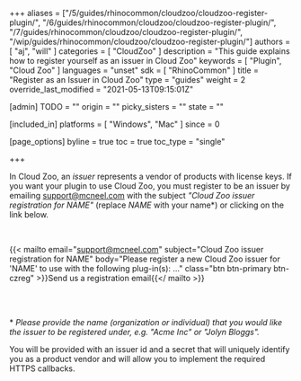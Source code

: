 +++
aliases = ["/5/guides/rhinocommon/cloudzoo/cloudzoo-register-plugin/", "/6/guides/rhinocommon/cloudzoo/cloudzoo-register-plugin/", "/7/guides/rhinocommon/cloudzoo/cloudzoo-register-plugin/", "/wip/guides/rhinocommon/cloudzoo/cloudzoo-register-plugin/"]
authors = [ "aj", "will" ]
categories = [ "CloudZoo" ]
description = "This guide explains how to register yourself as an issuer in Cloud Zoo"
keywords = [ "Plugin", "Cloud Zoo" ]
languages = "unset"
sdk = [ "RhinoCommon" ]
title = "Register as an Issuer in Cloud Zoo"
type = "guides"
weight = 2
override_last_modified = "2021-05-13T09:15:01Z"

[admin]
TODO = ""
origin = ""
picky_sisters = ""
state = ""

[included_in]
platforms = [ "Windows", "Mac" ]
since = 0

[page_options]
byline = true
toc = true
toc_type = "single"

+++

In Cloud Zoo, an _issuer_ represents a vendor of products with license keys. If you want your plugin to use Cloud Zoo, you must register to be an issuer by emailing support@mcneel.com with the subject _"Cloud Zoo issuer registration for NAME"_ (replace _NAME_ with your name\*) or clicking on the link below.

<br/>

{{< mailto
    email="support@mcneel.com"
    subject="Cloud Zoo issuer registration for NAME"
    body="Please register a new Cloud Zoo issuer for 'NAME' to use with the following plug-in(s): ..."
    class="btn btn-primary btn-czreg"
    >}}Send us a registration email{{</ mailto >}}

<br/>
<br/>

\* _Please provide the name (organization or individual) that you would like the issuer to be registered under, e.g. "Acme Inc" or "Jolyn Bloggs"._

You will be provided with an issuer id and a secret that will uniquely identify you as a product vendor and will allow you to implement the required HTTPS callbacks.
